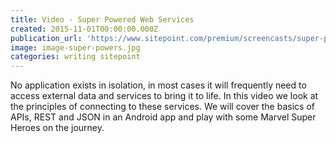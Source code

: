 ```yaml
---
title: Video - Super Powered Web Services
created: 2015-11-01T00:00:00.000Z
publication_url: 'https://www.sitepoint.com/premium/screencasts/super-powered-web-services '
image: image-super-powers.jpg
categories: writing sitepoint
---
```


No application exists in isolation, in most cases it will frequently need to access external data and services to bring it to life. In this video we look at the principles of connecting to these services. We will cover the basics of APIs, REST and JSON in an Android app and play with some Marvel Super Heroes on the journey.

